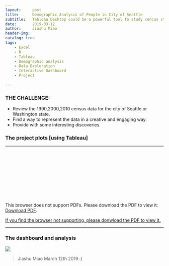 ```yaml
---
layout:     post
title:      Demographic Analysis of People in City of Seattle
subtitle:   Tableau Desktop could be a powerful tool to study cencus statistically and display plots that demonstrate business insight and any other interesting findings.
date:       2019-03-12
author:     Jiashu Miao
header-img: 
catalog: true
tags:
    - Excel
    - R
    - Tableau
    - Demographic analysis
    - Data Exploration
    - Interactive Dashboard
    - Project 
    
---
```



### THE CHALLENGE:
- Review the 1990,2000,2010 census data for the city of Seattle or Washington state.
- Find a way to represent the data in a creative and engaging way.
- Provide with some interesting discoveries.

### The project plots [using Tableau]

---------------------

<object data="https://michaelmiaomiao.github.io/webfile/Demographic_Analysis.pdf" type="application/pdf" width="800px" height="1200px">
    <embed src="https://michaelmiaomiao.github.io/webfile/Demographic_Analysis.pdf">
        <p>This browser does not support PDFs. Please download the PDF to view it: <a href="https://michaelmiaomiao.github.io/webfile/Demographic_Analysis.pdf">Download PDF</a>.</p>
    </embed> 
</object>

[If you find the browser not supporting, please donwload the PDF to view it. ](https://michaelmiaomiao.github.io/webfile/Demographic_Analysis.pdf)

----------------------

### The dashboard and analysis

![](https://michaelmiaomiao.github.io/webfile/Seattle_C_Dash.jpg)


> Jiashu Miao March 12th 2019 :)

